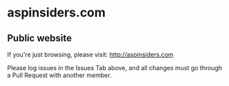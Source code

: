 # aspinsiders.com
Public website
--------------

If you're just browsing, please visit: http://aspinsiders.com



Please log issues in the Issues Tab above, and all changes must go through a Pull Request with another member.


